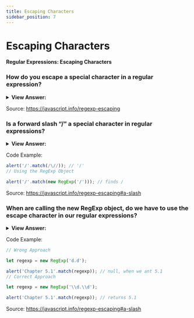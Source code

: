```yaml
---
title: Escaping Characters
sidebar_position: 7
---
```


# Escaping Characters

**Regular Expressions: Escaping Characters**

<head>
  <title>Escaping Characters - JavaScript Interview Questions & Answers</title>
  <meta charSet="utf-8" />
</head>

### How do you escape a special character in a regular expression?

<details>
  <summary><strong>View Answer:</strong></summary>
  <div>
  <div><strong>Interview Response:</strong> To match a character having special meaning in regex, you need to use a escape sequence prefix with a backslash (\). E.g., \. matches "."; regex \+ matches "+"; and regex \( matches "(". You also need to use regex \\ to match "\" (back-slash). Regex recognizes common escape sequences such as \n for newline, \t for tab, \r for carriage-return, \nnn for a up to 3-digit octal number, \xhh for a two-digit hex code, \uhhhh for a 4-digit Unicode, \uhhhhhhhh for a 8-digit Unicode.
    </div>
  </div>
</details>

Source: <https://javascript.info/regexp-escaping>

### Is a forward slash “/” a special character in regular expressions?

<details>
  <summary><strong>View Answer:</strong></summary>
  <div>
  <div><strong>Interview Response:</strong> A slash symbol `/` is not a special character, but in JavaScript it is used to open and close the regexp: /...pattern.../, so we should escape it too when we are attempting to match it. On the other hand, if we are not using /.../, but create a regexp using new RegExp, then we do not need to escape it.
    </div>
  </div>
</details>

Code Example:

```js
alert('/'.match(/\//)); // '/'
// Using the RegExp Object

alert('/'.match(new RegExp('/'))); // finds /
```

Source: <https://javascript.info/regexp-escaping#a-slash>

### When are calling the new RegExp object, do we have to use the escape character in our regular expressions?

<details>
  <summary><strong>View Answer:</strong></summary>
  <div>
  <div><strong>Interview Response:</strong> If we are creating a regular expression with new RegExp, then we do not have to escape `/`, but need to do some other escaping like the `\d` flag. The reason that this happens is that strings consume backslashes when we use the RegExp object constructor. The approach we should use is an additional backslash to escape special flags like \d. Instead of `\d`, we need to use `\\d`.
    </div>
  </div>
</details>

Code Example:

```js
// Wrong Approach

let regexp = new RegExp('d.d');

alert('Chapter 5.1'.match(regexp)); // null, when we ant 5.1
// Correct Approach

let regexp = new RegExp('\\d.\\d');

alert('Chapter 5.1'.match(regexp)); // returns 5.1
```

Source: <https://javascript.info/regexp-escaping#a-slash>
